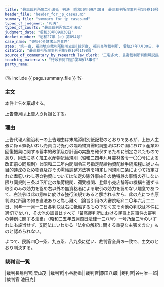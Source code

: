 ```yaml
---
title: "最高裁判所第二小法廷　判決　昭和30年09月30日　最高裁判所民事判例集9巻10号1498頁"
header_file: "header_for_jp_cases.md"
summary_file: "summary_for_jp_cases.md"
types_of_judgment: "判決"
types_of_courts: "最高裁判所第二小法廷"
judgment_date: "昭和30年09月30日"
docket_number: "昭和27年（オ）第894号"
case_name: "売掛代金請求上告事件"
step: "第一審, 福岡地方裁判所柳川支部|控訴審, 福岡高等裁判所, 昭和27年7月30日, 判決"
citation: "最高裁判所民事判例集9巻10号1498頁"
source_of_commentary_by_research_law_clerk: "三宅多大, 最高裁判所判例解説民事篇昭和30年度176頁"
teaching_materials: "行政判例百選1第6版13事件"
party_name:
---
```


{% include {{ page.summary_file }}  %}





### 主文



本件上告を棄却する。

上告費用は上告人の負担とする。





### 理由



上告代理人鍛治利一の上告理由は末尾添附別紙記載のとおりであるが、上告人主張に係る煮乾いわし売買当時施行の臨時物資需給調整法はわが国における産業の回復振興に関する基本的政策及び計画の実施を確保するために制定されたものであり、同法に基く加工水産物配給規則（昭和二四年九月農林省令一〇〇号による改正前の同規則）は昭和二二年内閣訓令三号指定配給物資配給手続規程に従い右目的達成のため物資及びその需給調整方法等を特定し同規則二条によつて指定された煮乾いわし等の物資については法定の除外事由その他特段の事情の存しない限り同規則三条以下所定の集荷機関、荷受機関、登録小売店舗等の機構を通ずる取引のみの効力を認め右以外の無資格者による取引の効力を認めない趣意であつて、右法令は此の意味に於ける強行法規であると解されるから、此の点につき原判決に所論の如き違法ありと為し難く（論旨引用の大審院昭和二〇年六月二二日、同年一一月一二日各判決は右に牴触するものでなく又その他の判決は本件に適切でない）、その他の論旨はすべて「最高裁判所における民事上告事件の審判の特例に関する法律」（昭和二五年五月四日法律一三八号）一号乃至三号のいずれにも該当せず、又同法にいわゆる「法令の解釈に関する重要な主張を含む」ものと認められない。

よつて、民訴四〇一条、九五条、八九条に従い、裁判官全員の一致で、主文のとおり判決する。

### 裁判官一覧

|裁判長裁判官|栗山茂|
|裁判官|小谷勝重|
|裁判官|藤田八郎|
|裁判官|谷村唯一郎|
|裁判官|池田克|

